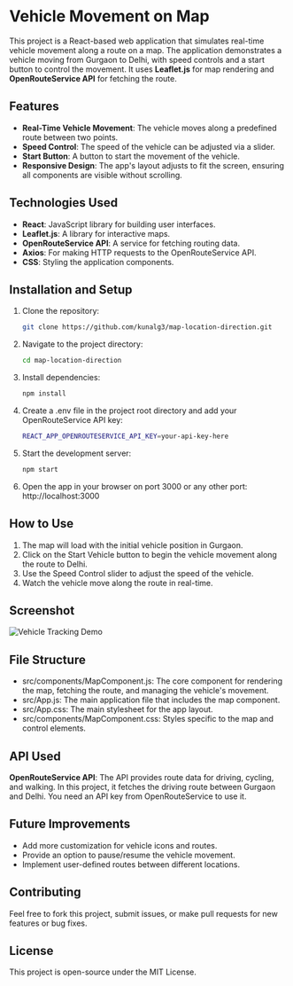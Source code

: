 # Vehicle Movement on Map

This project is a React-based web application that simulates real-time vehicle movement along a route on a map. The application demonstrates a vehicle moving from Gurgaon to Delhi, with speed controls and a start button to control the movement. It uses **Leaflet.js** for map rendering and **OpenRouteService API** for fetching the route.

## Features

- **Real-Time Vehicle Movement**: The vehicle moves along a predefined route between two points.
- **Speed Control**: The speed of the vehicle can be adjusted via a slider.
- **Start Button**: A button to start the movement of the vehicle.
- **Responsive Design**: The app's layout adjusts to fit the screen, ensuring all components are visible without scrolling.

## Technologies Used

- **React**: JavaScript library for building user interfaces.
- **Leaflet.js**: A library for interactive maps.
- **OpenRouteService API**: A service for fetching routing data.
- **Axios**: For making HTTP requests to the OpenRouteService API.
- **CSS**: Styling the application components.

## Installation and Setup

1. Clone the repository:
   ```bash
   git clone https://github.com/kunalg3/map-location-direction.git
2. Navigate to the project directory:
    ```bash
    cd map-location-direction
3. Install dependencies:
    ```bash
    npm install
4. Create a .env file in the project root directory and add your OpenRouteService API key:
    ```bash
    REACT_APP_OPENROUTESERVICE_API_KEY=your-api-key-here
5. Start the development server:
    ```bash
    npm start
6. Open the app in your browser on port 3000 or any other port:
    http://localhost:3000

## How to Use

1. The map will load with the initial vehicle position in Gurgaon.
2. Click on the Start Vehicle button to begin the vehicle movement along the route to Delhi.
3. Use the Speed Control slider to adjust the speed of the vehicle.
4. Watch the vehicle move along the route in real-time.

## Screenshot

![Vehicle Tracking Demo](./frontend/src/assets/map_ss.PNG)

## File Structure

- src/components/MapComponent.js: The core component for rendering the map, fetching the route, and managing the vehicle's movement.
- src/App.js: The main application file that includes the map component.
- src/App.css: The main stylesheet for the app layout.
- src/components/MapComponent.css: Styles specific to the map and control elements.

## API Used

**OpenRouteService API**: The API provides route data for driving, cycling, and walking. In this project, it fetches the driving route between Gurgaon and Delhi. You need an API key from OpenRouteService to use it.

## Future Improvements

- Add more customization for vehicle icons and routes.
- Provide an option to pause/resume the vehicle movement.
- Implement user-defined routes between different locations.

## Contributing

Feel free to fork this project, submit issues, or make pull requests for new features or bug fixes.

## License
This project is open-source under the MIT License.
